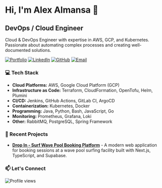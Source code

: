 # Hi, I'm Alex Almansa 👋

## DevOps / Cloud Engineer

Cloud & DevOps Engineer with expertise in AWS, GCP, and Kubernetes. Passionate about automating complex processes and creating well-documented solutions.

[![Portfolio](https://img.shields.io/badge/Portfolio-alexalmansa.xyz-brightgreen?style=flat-square&logo=safari)](https://alexalmansa.xyz)
[![LinkedIn](https://img.shields.io/badge/LinkedIn-alexalmansa-blue?style=flat-square&logo=linkedin)](https://linkedin.com/in/alexalmansa)
[![GitHub](https://img.shields.io/badge/GitHub-alexalmansa-181717?style=flat-square&logo=github)](https://github.com/alexalmansa)
[![Email](https://img.shields.io/badge/Email-alexalmansa5%40gmail.com-red?style=flat-square&logo=gmail)](mailto:alexalmansa5@gmail.com)

### 💻 Tech Stack

- **Cloud Platforms:** AWS, Google Cloud Platform (GCP)
- **Infrastructure as Code:** Terraform, CloudFormation, OpenTofu, Helm, Plumini
- **CI/CD:** Jenkins, GitHub Actions, GitLab CI, ArgoCD
- **Containerization:** Kubernetes, Docker
- **Programming:** Java, Python, Bash, JavaScript, Go
- **Monitoring:** Prometheus, Grafana, Loki
- **Other:** RabbitMQ, PostgreSQL, Spring Framework


### 🌱 Recent Projects

- **[Drop In - Surf Wave Pool Booking Platform](https://dropinbcn.com)** - A modern web application for booking sessions at a wave pool surfing facility built with Next.js, TypeScript, and Supabase.


### 📫 Let's Connect

![Profile views](https://komarev.com/ghpvc/?username=alexalmansa&color=blue)
<!--
**alexalmansa/alexalmansa** is a ✨ _special_ ✨ repository because its `README.md` (this file) appears on your GitHub profile.

Here are some ideas to get you started:

- 🔭 I’m currently working on ...
- 🌱 I’m currently learning ...
- 👯 I’m looking to collaborate on ...
- 🤔 I’m looking for help with ...
- 💬 Ask me about ...
- 📫 How to reach me: ...
- 😄 Pronouns: ...
- ⚡ Fun fact: ...
-->

